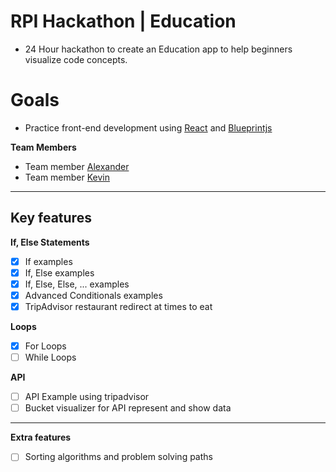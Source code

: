# RPI Hackathon | Education
- 24 Hour hackathon to create an Education app to help beginners visualize code concepts.
# Goals
- Practice front-end development using [React](https://reactjs.org/) and [Blueprintjs](https://blueprintjs.com/)

**Team Members**
- Team member [Alexander](https://github.com/aionate0812)
- Team member [Kevin](https://github.com/Knkjett)
---
## Key features

**If, Else Statements**
- [x] If examples
- [x] If, Else examples
- [x] If, Else, Else, ... examples
- [x] Advanced Conditionals examples
- [x] TripAdvisor restaurant redirect at times to eat

**Loops**
- [x] For Loops
- [ ] While Loops

**API**
- [ ] API Example using tripadvisor
- [ ] Bucket visualizer for API represent and show data
---
**Extra features**
- [ ] Sorting algorithms and problem solving paths
